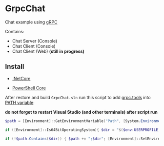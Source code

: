 # GrpcChat
Chat example using [gRPC](https://grpc.io)

Contains:
* Chat Server (Console)
* Chat Client (Console)
* Chat Client (Web) **(still in progress)**

## Install
* [.NetCore](dot.net)

* [PowerShell Core](https://docs.microsoft.com/ru-ru/powershell/scripting/install/installing-powershell?view=powershell-6)

After restore and build `GrpcChat.sln` run this script to add [grpc.tools](https://www.nuget.org/packages/Grpc.Tools/) into [PATH variable](https://en.wikipedia.org/wiki/PATH_(variable)):

**do not forget to restart Visual Studio (and other terminals) after script run**
```powershell
$path = [Environment]::GetEnvironmentVariable("Path", [System.EnvironmentVariableTarget]::Machine);

if ([Environment]::Is64BitOperatingSystem){ $dir = "$($env:USERPROFILE)\.nuget\packages\grpc.tools\1.21.0\tools\windows_x64"; } else { $dir = "$($env:USERPROFILE)\.nuget\packages\grpc.tools\1.21.0\tools\windows_x86"; }

if (!$path.Contains($dir)) { $path += ";$dir"; [Environment]::SetEnvironmentVariable("Path", $path, [System.EnvironmentVariableTarget]::Machine); }
```